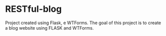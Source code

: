 # RESTful-blog
Project created using Flask, e WTForms. 
The goal of this project is to create a blog website using FLASK and WTForms.
